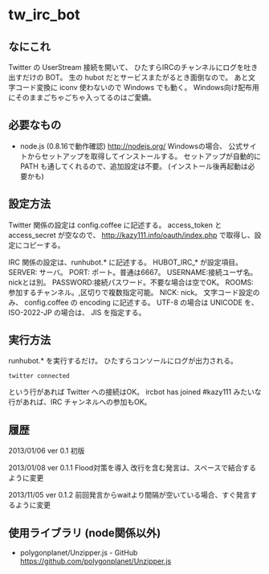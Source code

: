tw_irc_bot
======

## なにこれ
Twitter の UserStream 接続を開いて、
ひたすらIRCのチャンネルにログを吐き出すだけの BOT。
生の hubot だとサービスまたがるとき面倒なので。
あと文字コード変換に iconv 使わないので Windows でも動く。
Windows向け配布用にそのままごちゃごちゃ入ってるのはご愛嬌。


## 必要なもの
 * node.js (0.8.16で動作確認)
	http://nodejs.org/
	Windowsの場合、
	公式サイトからセットアップを取得してインストールする。
	セットアップが自動的に PATH も通してくれるので、追加設定は不要。
	(インストール後再起動は必要かも)


## 設定方法
Twitter 関係の設定は config.coffee に記述する。
access_token と access_secret が空なので、
	http://kazy111.info/oauth/index.php
で取得し、設定にコピーする。

IRC 関係の設定は、runhubot.* に記述する。
HUBOT_IRC_* が設定項目。
	SERVER:  サーバ。
	PORT:    ポート。普通は6667。
	USERNAME:接続ユーザ名。nickとは別。
	PASSWORD:接続パスワード。不要な場合は空でOK。
	ROOMS:   参加するチャンネル。,区切りで複数指定可能。
	NICK:    nick。
文字コード設定のみ、 config.coffee の encoding に記述する。
UTF-8 の場合は UNICODE を、
ISO-2022-JP の場合は、 JIS を指定する。


## 実行方法
runhubot.* を実行するだけ。
ひたすらコンソールにログが出力される。

	twitter connected
という行があれば Twitter への接続はOK。
	ircbot has joined #kazy111
みたいな行があれば、IRC チャンネルへの参加もOK。


## 履歴
2013/01/06 ver 0.1
	初版

2013/01/08 ver 0.1.1
	Flood対策を導入
	改行を含む発言は、スペースで結合するように変更

2013/11/05 ver 0.1.2
	前回発言からwaitより間隔が空いている場合、すぐ発言するように変更


## 使用ライブラリ (node関係以外)
 * polygonplanet/Unzipper.js - GitHub
	https://github.com/polygonplanet/Unzipper.js

